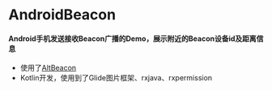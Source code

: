 # AndroidBeacon
#### Android手机发送接收Beacon广播的Demo，展示附近的Beacon设备id及距离信息
* 使用了[AltBeacon](https://altbeacon.org/)
* Kotlin开发，使用到了Glide图片框架、rxjava、rxpermission

